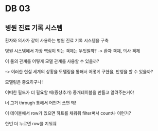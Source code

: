 # DB 03

## 병원 진료 기록 시스템

환자와 의사가 같이 사용하는 병원 진료 기록 시스템을 구축

병원 시스템에서 가장 핵심이 되는 객체는 무엇일까? -> 환자 객체, 의사 객체

이 둘의 관계를 어떻게 모델 관계를 사용할 수 있을까?



-> 이러한 현실 세계의 상황을 모델링을 통해서 어떻게 구현을, 반영을 할 수 있을까?

 모델링은 중요하구나!







어떠한 필드가 더 필요할 때(증상추가) 중개테이블을 만들고 알려주는거야 

너 그거 through 통해서 어떤거 쓰면 돼!

이 테이블에서 row가 있으면 하트를 채워줘 filter써서 count나 이런거?



한번 더  누르면 row를 지워줘